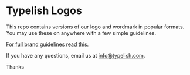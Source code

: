 # Typelish Logos
This repo contains versions of our logo and wordmark in popular formats. You may use these on anywhere with a few simple guidelines.

[For full brand guidelines read this.](http://typelish.com/b/brand-guidelines-100274)

If you have any questions, email us at info@typelish.com.

Thanks
